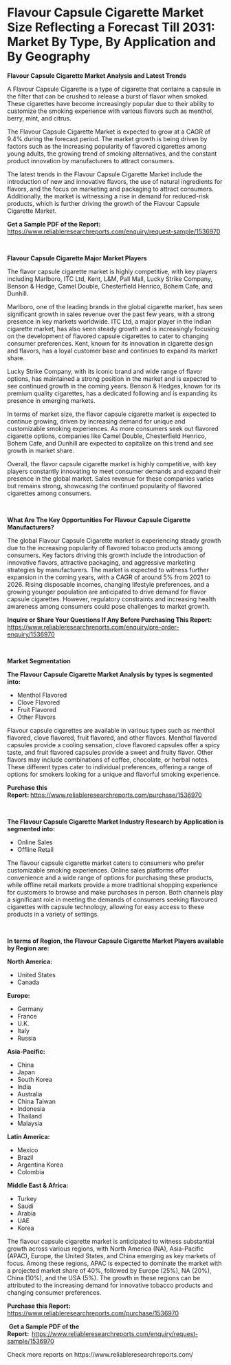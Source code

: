 <p><h1>Flavour Capsule Cigarette Market Size Reflecting a Forecast Till 2031: Market By Type, By Application and By Geography</h1></p><p><strong>Flavour Capsule Cigarette Market Analysis and Latest Trends</strong></p>
<p><p>A Flavour Capsule Cigarette is a type of cigarette that contains a capsule in the filter that can be crushed to release a burst of flavor when smoked. These cigarettes have become increasingly popular due to their ability to customize the smoking experience with various flavors such as menthol, berry, mint, and citrus.</p><p>The Flavour Capsule Cigarette Market is expected to grow at a CAGR of 9.4% during the forecast period. The market growth is being driven by factors such as the increasing popularity of flavored cigarettes among young adults, the growing trend of smoking alternatives, and the constant product innovation by manufacturers to attract consumers.</p><p>The latest trends in the Flavour Capsule Cigarette Market include the introduction of new and innovative flavors, the use of natural ingredients for flavors, and the focus on marketing and packaging to attract consumers. Additionally, the market is witnessing a rise in demand for reduced-risk products, which is further driving the growth of the Flavour Capsule Cigarette Market.</p></p>
<p><strong>Get a Sample PDF of the Report:&nbsp;</strong> <a href="https://www.reliableresearchreports.com/enquiry/request-sample/1536970">https://www.reliableresearchreports.com/enquiry/request-sample/1536970</a></p>
<p>&nbsp;</p>
<p><strong>Flavour Capsule Cigarette Major Market Players</strong></p>
<p><p>The flavor capsule cigarette market is highly competitive, with key players including Marlboro, ITC Ltd, Kent, L&M, Pall Mall, Lucky Strike Company, Benson & Hedge, Camel Double, Chesterfield Henrico, Bohem Cafe, and Dunhill. </p><p>Marlboro, one of the leading brands in the global cigarette market, has seen significant growth in sales revenue over the past few years, with a strong presence in key markets worldwide. ITC Ltd, a major player in the Indian cigarette market, has also seen steady growth and is increasingly focusing on the development of flavored capsule cigarettes to cater to changing consumer preferences. Kent, known for its innovation in cigarette design and flavors, has a loyal customer base and continues to expand its market share. </p><p>Lucky Strike Company, with its iconic brand and wide range of flavor options, has maintained a strong position in the market and is expected to see continued growth in the coming years. Benson & Hedges, known for its premium quality cigarettes, has a dedicated following and is expanding its presence in emerging markets. </p><p>In terms of market size, the flavor capsule cigarette market is expected to continue growing, driven by increasing demand for unique and customizable smoking experiences. As more consumers seek out flavored cigarette options, companies like Camel Double, Chesterfield Henrico, Bohem Cafe, and Dunhill are expected to capitalize on this trend and see growth in market share. </p><p>Overall, the flavor capsule cigarette market is highly competitive, with key players constantly innovating to meet consumer demands and expand their presence in the global market. Sales revenue for these companies varies but remains strong, showcasing the continued popularity of flavored cigarettes among consumers.</p></p>
<p>&nbsp;</p>
<p><strong>What Are The Key Opportunities For Flavour Capsule Cigarette Manufacturers?</strong></p>
<p><p>The global Flavour Capsule Cigarette market is experiencing steady growth due to the increasing popularity of flavored tobacco products among consumers. Key factors driving this growth include the introduction of innovative flavors, attractive packaging, and aggressive marketing strategies by manufacturers. The market is expected to witness further expansion in the coming years, with a CAGR of around 5% from 2021 to 2026. Rising disposable incomes, changing lifestyle preferences, and a growing younger population are anticipated to drive demand for flavor capsule cigarettes. However, regulatory constraints and increasing health awareness among consumers could pose challenges to market growth.</p></p>
<p><strong>Inquire or Share Your Questions If Any Before Purchasing This Report:</strong> <a href="https://www.reliableresearchreports.com/enquiry/pre-order-enquiry/1536970">https://www.reliableresearchreports.com/enquiry/pre-order-enquiry/1536970</a></p>
<p>&nbsp;</p>
<p><strong>Market Segmentation</strong></p>
<p><strong>The Flavour Capsule Cigarette Market Analysis by types is segmented into:</strong></p>
<p><ul><li>Menthol Flavored</li><li>Clove Flavored</li><li>Fruit Flavored</li><li>Other Flavors</li></ul></p>
<p><p>Flavour capsule cigarettes are available in various types such as menthol flavored, clove flavored, fruit flavored, and other flavors. Menthol flavored capsules provide a cooling sensation, clove flavored capsules offer a spicy taste, and fruit flavored capsules provide a sweet and fruity flavor. Other flavors may include combinations of coffee, chocolate, or herbal notes. These different types cater to individual preferences, offering a range of options for smokers looking for a unique and flavorful smoking experience.</p></p>
<p><strong>Purchase this Report:&nbsp;</strong><a href="https://www.reliableresearchreports.com/purchase/1536970">https://www.reliableresearchreports.com/purchase/1536970</a></p>
<p>&nbsp;</p>
<p><strong>The Flavour Capsule Cigarette Market Industry Research by Application is segmented into:</strong></p>
<p><ul><li>Online Sales</li><li>Offline Retail</li></ul></p>
<p><p>The flavour capsule cigarette market caters to consumers who prefer customizable smoking experiences. Online sales platforms offer convenience and a wide range of options for purchasing these products, while offline retail markets provide a more traditional shopping experience for customers to browse and make purchases in person. Both channels play a significant role in meeting the demands of consumers seeking flavoured cigarettes with capsule technology, allowing for easy access to these products in a variety of settings.</p></p>
<p>&nbsp;</p>
<p><strong>In terms of Region, the Flavour Capsule Cigarette Market Players available by Region are:</strong></p>
<p>
    <p> <strong> North America: </strong>
        <ul>
            <li>United States</li>
            <li>Canada</li>
        </ul>
        </p> 
    <p> <strong> Europe: </strong>
        <ul>
            <li>Germany</li>
            <li>France</li>
            <li>U.K.</li>
            <li>Italy</li>
            <li>Russia</li>
        </ul>
        </p> 
    <p> <strong> Asia-Pacific: </strong>
        <ul>
            <li>China</li>
            <li>Japan</li>
            <li>South Korea</li>
            <li>India</li>
            <li>Australia</li>
            <li>China Taiwan</li>
            <li>Indonesia</li>
            <li>Thailand</li>
            <li>Malaysia</li>
        </ul>
        </p> 
    <p> <strong> Latin America: </strong>
        <ul>
            <li>Mexico</li>
            <li>Brazil</li>
            <li>Argentina Korea</li>
            <li>Colombia</li>
        </ul>
        </p> 
    <p> <strong> Middle East & Africa: </strong>
        <ul>
            <li>Turkey</li>
            <li>Saudi</li>
            <li>Arabia</li>
            <li>UAE</li>
            <li>Korea</li>
        </ul>
    </p>
    </p>
<p><p>The flavour capsule cigarette market is anticipated to witness substantial growth across various regions, with North America (NA), Asia-Pacific (APAC), Europe, the United States, and China emerging as key markets of focus. Among these regions, APAC is expected to dominate the market with a projected market share of 40%, followed by Europe (25%), NA (20%), China (10%), and the USA (5%). The growth in these regions can be attributed to the increasing demand for innovative tobacco products and changing consumer preferences.</p></p>
<p><strong>Purchase this Report: </strong><a href="https://www.reliableresearchreports.com/purchase/1536970">https://www.reliableresearchreports.com/purchase/1536970</a></p>
<p>&nbsp;<strong>Get a Sample PDF of the Report:&nbsp;&nbsp;</strong><a href="https://www.reliableresearchreports.com/enquiry/request-sample/1536970">https://www.reliableresearchreports.com/enquiry/request-sample/1536970</a></p>
<p><strong></strong></p>
<p>Check more reports on https://www.reliableresearchreports.com/</p>